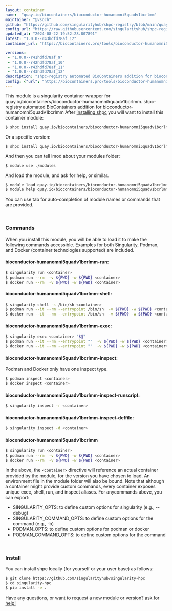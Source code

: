 ```yaml
---
layout: container
name:  "quay.io/biocontainers/bioconductor-humanomni5quadv1bcrlmm"
maintainer: "@vsoch"
github: "https://github.com/singularityhub/shpc-registry/blob/main/quay.io/biocontainers/bioconductor-humanomni5quadv1bcrlmm/container.yaml"
config_url: "https://raw.githubusercontent.com/singularityhub/shpc-registry/main/quay.io/biocontainers/bioconductor-humanomni5quadv1bcrlmm/container.yaml"
updated_at: "2024-08-22 19:52:28.807891"
latest: "1.0.0--r43hdfd78af_12"
container_url: "https://biocontainers.pro/tools/bioconductor-humanomni5quadv1bcrlmm"

versions:
 - "1.0.0--r41hdfd78af_9"
 - "1.0.0--r42hdfd78af_10"
 - "1.0.0--r43hdfd78af_11"
 - "1.0.0--r43hdfd78af_12"
description: "shpc-registry automated BioContainers addition for bioconductor-humanomni5quadv1bcrlmm"
config: {"url": "https://biocontainers.pro/tools/bioconductor-humanomni5quadv1bcrlmm", "maintainer": "@vsoch", "description": "shpc-registry automated BioContainers addition for bioconductor-humanomni5quadv1bcrlmm", "latest": {"1.0.0--r43hdfd78af_12": "sha256:e5fb00b8bb76ec9e2b54a89e9004ee2fb8ab40e3ab8b964768e98f420553dea1"}, "tags": {"1.0.0--r41hdfd78af_9": "sha256:59132a7686ff6ca8374d1d564b96a80091a1bc9432a8a42ac72ea637eea36739", "1.0.0--r42hdfd78af_10": "sha256:fb7139309dea17b10771ed121c6cb1ee9c1e4f6521c0c98deb176448e880b3b1", "1.0.0--r43hdfd78af_11": "sha256:0c19f0a0a150e4635b5dcd09a136df6575747d2ecc15a3ea0e3e86611be64a6e", "1.0.0--r43hdfd78af_12": "sha256:e5fb00b8bb76ec9e2b54a89e9004ee2fb8ab40e3ab8b964768e98f420553dea1"}, "docker": "quay.io/biocontainers/bioconductor-humanomni5quadv1bcrlmm"}
---
```


This module is a singularity container wrapper for quay.io/biocontainers/bioconductor-humanomni5quadv1bcrlmm.
shpc-registry automated BioContainers addition for bioconductor-humanomni5quadv1bcrlmm
After [installing shpc](#install) you will want to install this container module:


```bash
$ shpc install quay.io/biocontainers/bioconductor-humanomni5quadv1bcrlmm
```

Or a specific version:

```bash
$ shpc install quay.io/biocontainers/bioconductor-humanomni5quadv1bcrlmm:1.0.0--r43hdfd78af_12
```

And then you can tell lmod about your modules folder:

```bash
$ module use ./modules
```

And load the module, and ask for help, or similar.

```bash
$ module load quay.io/biocontainers/bioconductor-humanomni5quadv1bcrlmm/1.0.0--r43hdfd78af_12
$ module help quay.io/biocontainers/bioconductor-humanomni5quadv1bcrlmm/1.0.0--r43hdfd78af_12
```

You can use tab for auto-completion of module names or commands that are provided.

<br>

### Commands

When you install this module, you will be able to load it to make the following commands accessible.
Examples for both Singularity, Podman, and Docker (container technologies supported) are included.

#### bioconductor-humanomni5quadv1bcrlmm-run:

```bash
$ singularity run <container>
$ podman run --rm  -v ${PWD} -w ${PWD} <container>
$ docker run --rm  -v ${PWD} -w ${PWD} <container>
```

#### bioconductor-humanomni5quadv1bcrlmm-shell:

```bash
$ singularity shell -s /bin/sh <container>
$ podman run --it --rm --entrypoint /bin/sh  -v ${PWD} -w ${PWD} <container>
$ docker run --it --rm --entrypoint /bin/sh  -v ${PWD} -w ${PWD} <container>
```

#### bioconductor-humanomni5quadv1bcrlmm-exec:

```bash
$ singularity exec <container> "$@"
$ podman run --it --rm --entrypoint ""  -v ${PWD} -w ${PWD} <container> "$@"
$ docker run --it --rm --entrypoint ""  -v ${PWD} -w ${PWD} <container> "$@"
```

#### bioconductor-humanomni5quadv1bcrlmm-inspect:

Podman and Docker only have one inspect type.

```bash
$ podman inspect <container>
$ docker inspect <container>
```

#### bioconductor-humanomni5quadv1bcrlmm-inspect-runscript:

```bash
$ singularity inspect -r <container>
```

#### bioconductor-humanomni5quadv1bcrlmm-inspect-deffile:

```bash
$ singularity inspect -d <container>
```



#### bioconductor-humanomni5quadv1bcrlmm

```bash
$ singularity run <container>
$ podman run --rm  -v ${PWD} -w ${PWD} <container>
$ docker run --rm  -v ${PWD} -w ${PWD} <container>
```


In the above, the `<container>` directive will reference an actual container provided
by the module, for the version you have chosen to load. An environment file in the
module folder will also be bound. Note that although a container
might provide custom commands, every container exposes unique exec, shell, run, and
inspect aliases. For anycommands above, you can export:

 - SINGULARITY_OPTS: to define custom options for singularity (e.g., --debug)
 - SINGULARITY_COMMAND_OPTS: to define custom options for the command (e.g., -b)
 - PODMAN_OPTS: to define custom options for podman or docker
 - PODMAN_COMMAND_OPTS: to define custom options for the command

<br>

### Install

You can install shpc locally (for yourself or your user base) as follows:

```bash
$ git clone https://github.com/singularityhub/singularity-hpc
$ cd singularity-hpc
$ pip install -e .
```

Have any questions, or want to request a new module or version? [ask for help!](https://github.com/singularityhub/singularity-hpc/issues)
